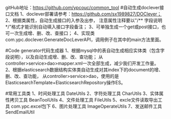 gitHub地址：https://github.com/ypcouc/common_tool
#自动生成doclever接口文档
1、doclever部署请参考：https://github.com/sx1989827/DOClever；
2、根据类属性，自动生成接口的入参及出参，
注意属性注释要以"/** 字段说明 */"格式才能识别自动填入接口字段备注；
3、可单独生成一个get或post接口，也可一次生成增、删、改、查接口；
4、实现类com.ypc.doclever.GenerateDocLeverAPI，调用例子在其中的main方法里面。

#Code generator代码生成器
1、根据mysql中的表自动生成相应实体类（包含字段说明），以及自动生成增、删、改、查功能；
从controller>service>dao>mapper.xml一次全部生成，减少我们开发工作量。
2、根据elasticsearch数据结构实体类自动生成对其index下的document的增、删、改、查功能，
从controller>service>dao，使用的是ElasticsearchTemplate+ElasticsearchRepository操作ES。

#常用工具类
1、时间处理工具 DateUtils
2、字符处理工具 CharUtils
3、实体属性拷贝工具 BeanToolUtils
4、文件处理工具 FileUtils
5、excle文件读取导出工具 com.ypc.excel包下
6、图片处理工具 ImageOperateUtils
7、发送邮件工具 SendEmailUtil


